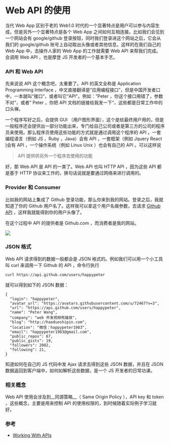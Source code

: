 # Web API 的使用

当代 Web App 区别于老的 Web1.0 时代的一个显著特点是用户可以参与内容生成，但是另外一个显著特点是各个 Web App 之间如何互相连接。比如我们会见到一个网站会有 google/github 登录按钮，同时我们登录进这个网站之后，它会从我们的 google/github 账号上自动取出头像或者其他信息。这样的在我们自己的 Web App 中，去操作人家的 Web App 的工作就需要 Web API 来帮我们完成。会调用 Web API ，也是摩登 JS 开发者的一个基本手艺。

### API 和 Web API

先来说说 API 这个概念吧，太重要了。API 的英文全称是 Application Programming Interface ，中文直接翻译是“应用编程接口”，但是中国开发者口中，一本就叫“接口”，或者叫它“API"。例如：”Peter ，你这个接口用错了，参数不对“，或者” Peter ，你把 API 文档的链接给我发一下“，这些都是日常工作中的口头禅。

一个程序写好之后，会提供 GUI （用户图形界面），这个是给最终用户用的，但是一般程序还会提供出一部分功能出来，专门给自己公司或者是第三方的公司的程序员来使用。那么程序员使用这些功能的方式就是通过调用这个程序的 API 。一套编程语言（例如 JS ，Ruby ，Java）会有 API ，一套框架（例如 Jquery React )会有 API ，一个操作系统（例如 Linux Unix ）也会有自己的 API 。可以这样说

>API 提供供另外一个程序去使用的功能

好，那 Web API 是 API 的一类了。Web API 也叫 HTTP API ，因为这些 API 都是基于 HTTP 协议来工作的，换句话说就是要通过网络来进行调用的。

### Provider 和 Consumer

比如我的网站上集成了 Github 登录功能，那么你来到我的网站。登录之后，我就知道了你的 Github 用户名了。这样我可以拿这个用户名做参数，去请求 [Github API](https://api.github.com/) ，这样我就能得到你的用户头像了。

在这个过程中 API 的提供者是 Github.com ，而消费者是我的网站。

![](http://o86bpj665.bkt.clouddn.com/happypeter-js-kingdom/pic16-1-api.png)

### JSON 格式

Web API 请求得到的数据一般都会是 JSON 格式的。例如我们可以用一个小工具叫 curl 来调用一下 Github 的 API ，命令行执行

```
curl https://api.github.com/users/happypeter
```

就可以得到如下的 JSON 数据：

```
{
  "login": "happypeter",
  "avatar_url": "https://avatars.githubusercontent.com/u/72467?v=3",
  "url": "https://api.github.com/users/happypeter",
  "name": "Peter Wang",
  "company": "web 开发视频死磕侠",
  "blog": "http://haoduoshipin.com",
  "location": "微信：happypeter1983",
  "email": "happypeter1983@gmail.com",
  "public_repos": 67,
  "public_gists": 19,
  "followers": 2082,
  "following": 21,
}
```

知道如何在自己的 JS 代码中发 Ajax 请求去得到这些 JSON 数据，并且在 JSON 数据返回到客户端中，如何如解析这些数据，是一个 JS 开发者的日常功课。

### 相关概念

Web API 使用会涉及到__同源策略__（ Same Origin Policy ），API key 和 token ，这些概念，主要是用来控制 API 的使用权限的，到时候随着实际例子学习就好。

### 参考

- [Working With APIs](https://launchschool.com/books/working_with_apis/)
